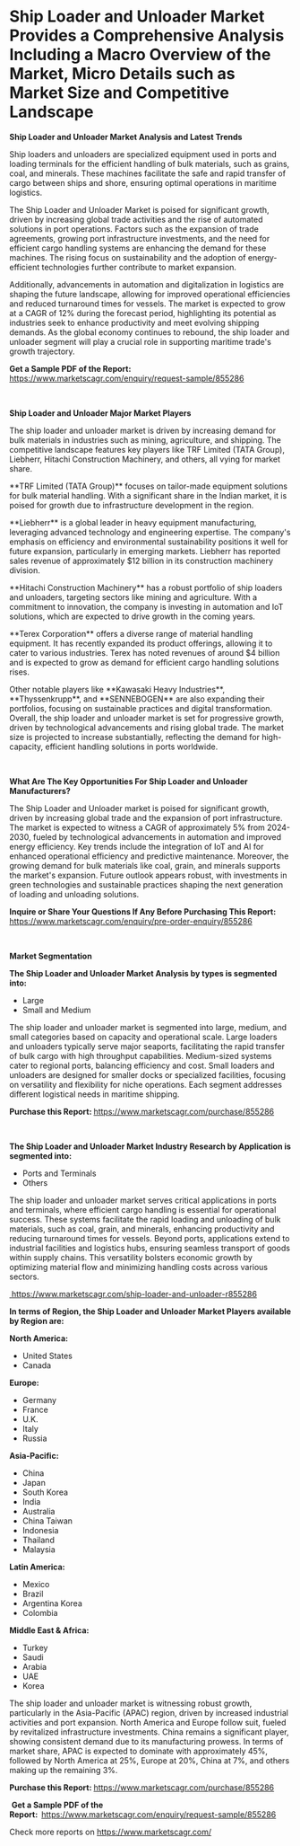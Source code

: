 <p><h1>Ship Loader and Unloader Market Provides a Comprehensive Analysis Including a Macro Overview of the Market, Micro Details such as Market Size and Competitive Landscape</h1></p><p><strong>Ship Loader and Unloader Market Analysis and Latest Trends</strong></p>
<p><p>Ship loaders and unloaders are specialized equipment used in ports and loading terminals for the efficient handling of bulk materials, such as grains, coal, and minerals. These machines facilitate the safe and rapid transfer of cargo between ships and shore, ensuring optimal operations in maritime logistics. </p><p>The Ship Loader and Unloader Market is poised for significant growth, driven by increasing global trade activities and the rise of automated solutions in port operations. Factors such as the expansion of trade agreements, growing port infrastructure investments, and the need for efficient cargo handling systems are enhancing the demand for these machines. The rising focus on sustainability and the adoption of energy-efficient technologies further contribute to market expansion.</p><p>Additionally, advancements in automation and digitalization in logistics are shaping the future landscape, allowing for improved operational efficiencies and reduced turnaround times for vessels. The market is expected to grow at a CAGR of 12% during the forecast period, highlighting its potential as industries seek to enhance productivity and meet evolving shipping demands. As the global economy continues to rebound, the ship loader and unloader segment will play a crucial role in supporting maritime trade's growth trajectory.</p></p>
<p><strong>Get a Sample PDF of the Report:&nbsp;</strong> <a href="https://www.marketscagr.com/enquiry/request-sample/855286?utm_campaign=1166&utm_medium=2&utm_source=Github&utm_content=ia&utm_term=23022025&utm_id=ship-loader-and-unloader">https://www.marketscagr.com/enquiry/request-sample/855286</a></p>
<p>&nbsp;</p>
<p><strong>Ship Loader and Unloader Major Market Players</strong></p>
<p><p>The ship loader and unloader market is driven by increasing demand for bulk materials in industries such as mining, agriculture, and shipping. The competitive landscape features key players like TRF Limited (TATA Group), Liebherr, Hitachi Construction Machinery, and others, all vying for market share.</p><p>**TRF Limited (TATA Group)** focuses on tailor-made equipment solutions for bulk material handling. With a significant share in the Indian market, it is poised for growth due to infrastructure development in the region.</p><p>**Liebherr** is a global leader in heavy equipment manufacturing, leveraging advanced technology and engineering expertise. The company's emphasis on efficiency and environmental sustainability positions it well for future expansion, particularly in emerging markets. Liebherr has reported sales revenue of approximately $12 billion in its construction machinery division.</p><p>**Hitachi Construction Machinery** has a robust portfolio of ship loaders and unloaders, targeting sectors like mining and agriculture. With a commitment to innovation, the company is investing in automation and IoT solutions, which are expected to drive growth in the coming years.</p><p>**Terex Corporation** offers a diverse range of material handling equipment. It has recently expanded its product offerings, allowing it to cater to various industries. Terex has noted revenues of around $4 billion and is expected to grow as demand for efficient cargo handling solutions rises.</p><p>Other notable players like **Kawasaki Heavy Industries**, **Thyssenkrupp**, and **SENNEBOGEN** are also expanding their portfolios, focusing on sustainable practices and digital transformation. Overall, the ship loader and unloader market is set for progressive growth, driven by technological advancements and rising global trade. The market size is projected to increase substantially, reflecting the demand for high-capacity, efficient handling solutions in ports worldwide.</p></p>
<p>&nbsp;</p>
<p><strong>What Are The Key Opportunities For Ship Loader and Unloader Manufacturers?</strong></p>
<p><p>The Ship Loader and Unloader market is poised for significant growth, driven by increasing global trade and the expansion of port infrastructure. The market is expected to witness a CAGR of approximately 5% from 2024-2030, fueled by technological advancements in automation and improved energy efficiency. Key trends include the integration of IoT and AI for enhanced operational efficiency and predictive maintenance. Moreover, the growing demand for bulk materials like coal, grain, and minerals supports the market's expansion. Future outlook appears robust, with investments in green technologies and sustainable practices shaping the next generation of loading and unloading solutions.</p></p>
<p><strong>Inquire or Share Your Questions If Any Before Purchasing This Report:</strong> <a href="https://www.marketscagr.com/enquiry/pre-order-enquiry/855286?utm_campaign=1166&utm_medium=2&utm_source=Github&utm_content=ia&utm_term=23022025&utm_id=ship-loader-and-unloader">https://www.marketscagr.com/enquiry/pre-order-enquiry/855286</a></p>
<p>&nbsp;</p>
<p><strong>Market Segmentation</strong></p>
<p><strong>The Ship Loader and Unloader Market Analysis by types is segmented into:</strong></p>
<p><ul><li>Large</li><li>Small and Medium</li></ul></p>
<p><p>The ship loader and unloader market is segmented into large, medium, and small categories based on capacity and operational scale. Large loaders and unloaders typically serve major seaports, facilitating the rapid transfer of bulk cargo with high throughput capabilities. Medium-sized systems cater to regional ports, balancing efficiency and cost. Small loaders and unloaders are designed for smaller docks or specialized facilities, focusing on versatility and flexibility for niche operations. Each segment addresses different logistical needs in maritime shipping.</p></p>
<p><strong>Purchase this Report:&nbsp;</strong><a href="https://www.marketscagr.com/purchase/855286?utm_campaign=1166&utm_medium=2&utm_source=Github&utm_content=ia&utm_term=23022025&utm_id=ship-loader-and-unloader">https://www.marketscagr.com/purchase/855286</a></p>
<p>&nbsp;</p>
<p><strong>The Ship Loader and Unloader Market Industry Research by Application is segmented into:</strong></p>
<p><ul><li>Ports and Terminals</li><li>Others</li></ul></p>
<p><p>The ship loader and unloader market serves critical applications in ports and terminals, where efficient cargo handling is essential for operational success. These systems facilitate the rapid loading and unloading of bulk materials, such as coal, grain, and minerals, enhancing productivity and reducing turnaround times for vessels. Beyond ports, applications extend to industrial facilities and logistics hubs, ensuring seamless transport of goods within supply chains. This versatility bolsters economic growth by optimizing material flow and minimizing handling costs across various sectors.</p></p>
<p><a href="https://www.marketscagr.com/ship-loader-and-unloader-r855286?utm_campaign=1166&utm_medium=2&utm_source=Github&utm_content=ia&utm_term=23022025&utm_id=ship-loader-and-unloader">&nbsp;https://www.marketscagr.com/ship-loader-and-unloader-r855286</a></p>
<p><strong>In terms of Region, the Ship Loader and Unloader Market Players available by Region are:</strong></p>
<p>
    <p> <strong> North America: </strong>
        <ul>
            <li>United States</li>
            <li>Canada</li>
        </ul>
        </p> 
    <p> <strong> Europe: </strong>
        <ul>
            <li>Germany</li>
            <li>France</li>
            <li>U.K.</li>
            <li>Italy</li>
            <li>Russia</li>
        </ul>
        </p> 
    <p> <strong> Asia-Pacific: </strong>
        <ul>
            <li>China</li>
            <li>Japan</li>
            <li>South Korea</li>
            <li>India</li>
            <li>Australia</li>
            <li>China Taiwan</li>
            <li>Indonesia</li>
            <li>Thailand</li>
            <li>Malaysia</li>
        </ul>
        </p> 
    <p> <strong> Latin America: </strong>
        <ul>
            <li>Mexico</li>
            <li>Brazil</li>
            <li>Argentina Korea</li>
            <li>Colombia</li>
        </ul>
        </p> 
    <p> <strong> Middle East & Africa: </strong>
        <ul>
            <li>Turkey</li>
            <li>Saudi</li>
            <li>Arabia</li>
            <li>UAE</li>
            <li>Korea</li>
        </ul>
    </p>
    </p>
<p><p>The ship loader and unloader market is witnessing robust growth, particularly in the Asia-Pacific (APAC) region, driven by increased industrial activities and port expansion. North America and Europe follow suit, fueled by revitalized infrastructure investments. China remains a significant player, showing consistent demand due to its manufacturing prowess. In terms of market share, APAC is expected to dominate with approximately 45%, followed by North America at 25%, Europe at 20%, China at 7%, and others making up the remaining 3%.</p></p>
<p><strong>Purchase this Report: </strong><a href="https://www.marketscagr.com/purchase/855286?utm_campaign=1166&utm_medium=2&utm_source=Github&utm_content=ia&utm_term=23022025&utm_id=ship-loader-and-unloader">https://www.marketscagr.com/purchase/855286</a></p>
<p>&nbsp;<strong>Get a Sample PDF of the Report:&nbsp;&nbsp;</strong><a href="https://www.marketscagr.com/enquiry/request-sample/855286?utm_campaign=1166&utm_medium=2&utm_source=Github&utm_content=ia&utm_term=23022025&utm_id=ship-loader-and-unloader">https://www.marketscagr.com/enquiry/request-sample/855286</a></p>
<p><strong></strong></p>
<p>Check more reports on <a href="https://www.marketscagr.com/?utm_campaign=1166&utm_medium=2&utm_source=Github&utm_content=ia&utm_term=23022025&utm_id=ship-loader-and-unloader">https://www.marketscagr.com/</a></p>